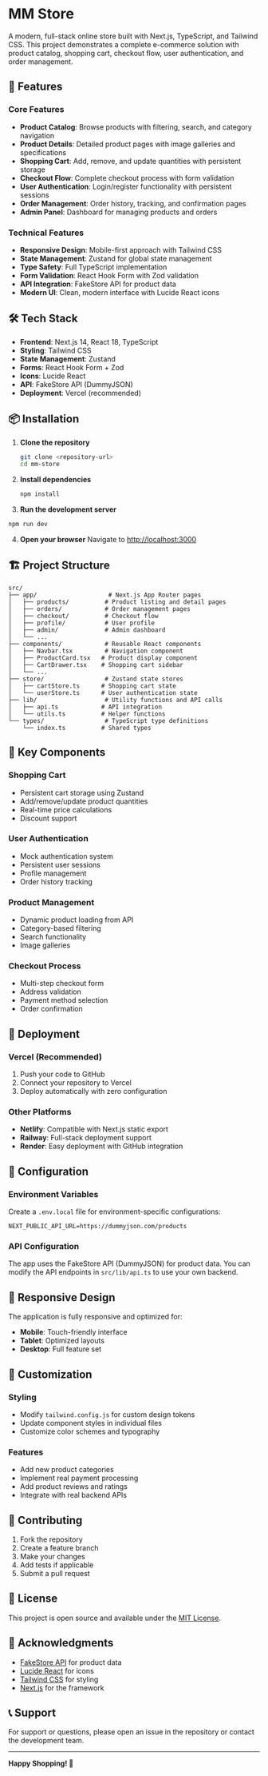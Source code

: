 # MM Store

A modern, full-stack online store built with Next.js, TypeScript, and Tailwind CSS. This project demonstrates a complete e-commerce solution with product catalog, shopping cart, checkout flow, user authentication, and order management.

## 🚀 Features

### Core Features
- **Product Catalog**: Browse products with filtering, search, and category navigation
- **Product Details**: Detailed product pages with image galleries and specifications
- **Shopping Cart**: Add, remove, and update quantities with persistent storage
- **Checkout Flow**: Complete checkout process with form validation
- **User Authentication**: Login/register functionality with persistent sessions
- **Order Management**: Order history, tracking, and confirmation pages
- **Admin Panel**: Dashboard for managing products and orders

### Technical Features
- **Responsive Design**: Mobile-first approach with Tailwind CSS
- **State Management**: Zustand for global state management
- **Type Safety**: Full TypeScript implementation
- **Form Validation**: React Hook Form with Zod validation
- **API Integration**: FakeStore API for product data
- **Modern UI**: Clean, modern interface with Lucide React icons

## 🛠 Tech Stack

- **Frontend**: Next.js 14, React 18, TypeScript
- **Styling**: Tailwind CSS
- **State Management**: Zustand
- **Forms**: React Hook Form + Zod
- **Icons**: Lucide React
- **API**: FakeStore API (DummyJSON)
- **Deployment**: Vercel (recommended)

## 📦 Installation

1. **Clone the repository**
   ```bash
   git clone <repository-url>
   cd mm-store
   ```

2. **Install dependencies**
   ```bash
   npm install
   ```

3. **Run the development server**
```bash
npm run dev
   ```

4. **Open your browser**
   Navigate to [http://localhost:3000](http://localhost:3000)

## 🏗 Project Structure

```
src/
├── app/                    # Next.js App Router pages
│   ├── products/          # Product listing and detail pages
│   ├── orders/            # Order management pages
│   ├── checkout/          # Checkout flow
│   ├── profile/           # User profile
│   ├── admin/             # Admin dashboard
│   └── ...
├── components/            # Reusable React components
│   ├── Navbar.tsx         # Navigation component
│   ├── ProductCard.tsx   # Product display component
│   ├── CartDrawer.tsx    # Shopping cart sidebar
│   └── ...
├── store/                 # Zustand state stores
│   ├── cartStore.ts      # Shopping cart state
│   └── userStore.ts      # User authentication state
├── lib/                   # Utility functions and API calls
│   ├── api.ts            # API integration
│   └── utils.ts          # Helper functions
└── types/                 # TypeScript type definitions
    └── index.ts          # Shared types
```

## 🎯 Key Components

### Shopping Cart
- Persistent cart storage using Zustand
- Add/remove/update product quantities
- Real-time price calculations
- Discount support

### User Authentication
- Mock authentication system
- Persistent user sessions
- Profile management
- Order history tracking

### Product Management
- Dynamic product loading from API
- Category-based filtering
- Search functionality
- Image galleries

### Checkout Process
- Multi-step checkout form
- Address validation
- Payment method selection
- Order confirmation

## 🚀 Deployment

### Vercel (Recommended)
1. Push your code to GitHub
2. Connect your repository to Vercel
3. Deploy automatically with zero configuration

### Other Platforms
- **Netlify**: Compatible with Next.js static export
- **Railway**: Full-stack deployment support
- **Render**: Easy deployment with GitHub integration

## 🔧 Configuration

### Environment Variables
Create a `.env.local` file for environment-specific configurations:

```env
NEXT_PUBLIC_API_URL=https://dummyjson.com/products
```

### API Configuration
The app uses the FakeStore API (DummyJSON) for product data. You can modify the API endpoints in `src/lib/api.ts` to use your own backend.

## 📱 Responsive Design

The application is fully responsive and optimized for:
- **Mobile**: Touch-friendly interface
- **Tablet**: Optimized layouts
- **Desktop**: Full feature set

## 🎨 Customization

### Styling
- Modify `tailwind.config.js` for custom design tokens
- Update component styles in individual files
- Customize color schemes and typography

### Features
- Add new product categories
- Implement real payment processing
- Add product reviews and ratings
- Integrate with real backend APIs

## 🤝 Contributing

1. Fork the repository
2. Create a feature branch
3. Make your changes
4. Add tests if applicable
5. Submit a pull request

## 📄 License

This project is open source and available under the [MIT License](LICENSE).

## 🙏 Acknowledgments

- [FakeStore API](https://dummyjson.com/) for product data
- [Lucide React](https://lucide.dev/) for icons
- [Tailwind CSS](https://tailwindcss.com/) for styling
- [Next.js](https://nextjs.org/) for the framework

## 📞 Support

For support or questions, please open an issue in the repository or contact the development team.

---

**Happy Shopping! 🛒**